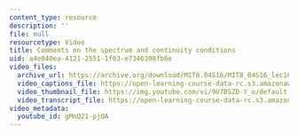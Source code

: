 ```yaml
---
content_type: resource
description: ''
file: null
resourcetype: Video
title: Comments on the spectrum and continuity conditions
uid: a4e040ea-4121-2551-1f63-e7346398fb6e
video_files:
  archive_url: https://archive.org/download/MIT8.04S16/MIT8_04S16_lec10_s4_300k.mp4
  video_captions_file: https://open-learning-course-data-rc.s3.amazonaws.com/8-04-quantum-physics-i-spring-2016/22520710ad525889a329d3011d20c18e_gMnQ21-pjOA.vtt
  video_thumbnail_file: https://img.youtube.com/vi/9U7BSZD-Y_o/default.jpg
  video_transcript_file: https://open-learning-course-data-rc.s3.amazonaws.com/8-04-quantum-physics-i-spring-2016/0d338f473f29e5d465efc5ce35ff39ce_gMnQ21-pjOA.pdf
video_metadata:
  youtube_id: gMnQ21-pjOA
---
```

